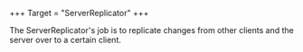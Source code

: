 +++
Target = "ServerReplicator"
+++

The ServerReplicator's job is to replicate changes from other clients and the server over to a certain client.